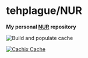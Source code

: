 # tehplague/NUR

**My personal [NUR](https://github.com/nix-community/NUR) repository**

<!-- Remove this if you don't use github actions -->
![Build and populate cache](https://github.com/tehplague/NUR/workflows/Build%20and%20populate%20cache/badge.svg)

[![Cachix Cache](https://img.shields.io/badge/cachix-tehplague-blue.svg)](https://<YOUR_CACHIX_CACHE_NAME>.cachix.org)

